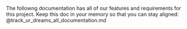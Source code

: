 The followng documentation has all of our features and requirements for this project. Keep this doc in your memory so that you can stay aligned:
@track_ur_dreams_all_documentation.md
